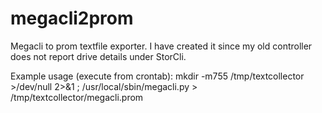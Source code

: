 # megacli2prom
Megacli to prom textfile exporter. I have created it since my old controller does not report drive details under StorCli.

Example usage (execute from crontab):
mkdir -m755 /tmp/textcollector >/dev/null 2>&1 ; /usr/local/sbin/megacli.py > /tmp/textcollector/megacli.prom
